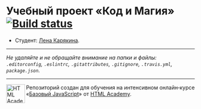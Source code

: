 # Учебный проект «Код и Магия» [![Build status][travis-image]][travis-url]

* Студент: [Лена Карякина](https://up.htmlacademy.ru/javascript/10/user/81563).

---

_Не удаляйте и не обращайте внимание на папки и файлы:_<br>
_`.editorconfig`, `.eslintrc`, `.gitattributes`, `.gitignore`, `.travis.yml`, `package.json`._

---

<a href="https://htmlacademy.ru/intensive/javascript"><img align="left" width="50" height="50" title="HTML Academy" src="https://up.htmlacademy.ru/static/img/intensive/javascript/logo-for-github.svg"></a>

Репозиторий создан для обучения на интенсивном онлайн‑курсе «[Базовый JavaScript](https://htmlacademy.ru/intensive/javascript)» от [HTML Academy](https://htmlacademy.ru).

[travis-image]: https://travis-ci.org/htmlacademy-javascript/81563-code-and-magick.svg?branch=master
[travis-url]: https://travis-ci.org/htmlacademy-javascript/81563-code-and-magick
